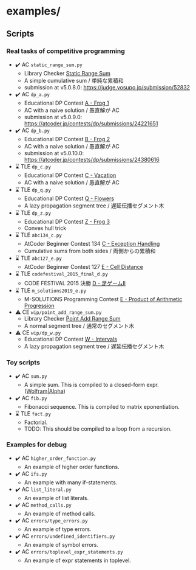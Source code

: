 # examples/

## Scripts

### Real tasks of competitive programming

-   :heavy_check_mark: AC `static_range_sum.py`
    -   Library Checker [Static Range Sum](https://judge.yosupo.jp/problem/static_range_sum)
    -   A simple cumulative sum / 単純な累積和
    -   submission at v5.0.8.0: <https://judge.yosupo.jp/submission/52832>
-   :heavy_check_mark: AC `dp_a.py`
    -   Educational DP Contest [A - Frog 1](https://atcoder.jp/contests/dp/tasks/dp_a)
    -   AC with a naive solution / 愚直解が AC
    -   submission at v5.0.9.0: <https://atcoder.jp/contests/dp/submissions/24221651>
-   :heavy_check_mark: AC `dp_b.py`
    -   Educational DP Contest [B - Frog 2](https://atcoder.jp/contests/dp/tasks/dp_b)
    -   AC with a naive solution / 愚直解が AC
    -   submission at v5.0.10.0: <https://atcoder.jp/contests/dp/submissions/24380616>
-   :hourglass: TLE `dp_c.py`
    -   Educational DP Contest [C - Vacation](https://atcoder.jp/contests/dp/tasks/dp_c)
    -   AC with a naive solution / 愚直解が AC
-   :hourglass: TLE `dp_q.py`
    -   Educational DP Contest [Q - Flowers](https://atcoder.jp/contests/dp/tasks/dp_q)
    -   A lazy propagation segment tree / 遅延伝播セグメント木
-   :hourglass: TLE `dp_z.py`
    -   Educational DP Contest [Z - Frog 3](https://atcoder.jp/contests/dp/tasks/dp_z)
    -   Convex hull trick
-   :hourglass: TLE `abc134_c.py`
    -   AtCoder Beginner Contest 134 [C - Exception Handling](https://atcoder.jp/contests/abc134/tasks/abc134_c)
    -   Cumulative sums from both sides / 両側からの累積和
-   :hourglass: TLE `abc127_e.py`
    -   AtCoder Beginner Contest 127 [E - Cell Distance](https://atcoder.jp/contests/abc127/tasks/abc127_e)
-   :hourglass: TLE `codefestival_2015_final_d.py`
    -   CODE FESTIVAL 2015 決勝 [D - 足ゲームII](https://atcoder.jp/contests/code-festival-2015-final-open/tasks/codefestival_2015_final_d)
-   :hourglass: TLE `m_solutions2019_e.py`
    -   M-SOLUTIONS Programming Contest [E - Product of Arithmetic Progression](https://atcoder.jp/contests/m-solutions2019/tasks/m_solutions2019_e?lang=ja)
-   :warning: CE `wip/point_add_range_sum.py`
    -   Library Checker [Point Add Range Sum](https://judge.yosupo.jp/problem/point_add_range_sum)
    -   A normal segment tree / 通常のセグメント木
-   :warning: CE `wip/dp_w.py`
    -   Educational DP Contest [W - Intervals](https://atcoder.jp/contests/dp/tasks/dp_w)
    -   A lazy propagation segment tree / 遅延伝播セグメント木

### Toy scripts

-   :heavy_check_mark: AC `sum.py`
    -   A simple sum. This is compiled to a closed-form expr. ([Wolfram&#124;Alpha](https://www.wolframalpha.com/input/?i=%5Csum_x%5E%7Bn+-+1%7D+%28ax+%2B+b%29))
-   :heavy_check_mark: AC `fib.py`
    -   Fibonacci sequence. This is compiled to matrix eponentiation.
-   :hourglass: TLE `fact.py`
    -   Factorial.
    -   TODO: This should be compiled to a loop from a recursion.

### Examples for debug

-   :heavy_check_mark: AC `higher_order_function.py`
    -   An example of higher order functions.
-   :heavy_check_mark: AC `ifs.py`
    -   An example with many if-statements.
-   :heavy_check_mark: AC `list_literal.py`
    -   An example of list literals.
-   :heavy_check_mark: AC `method_calls.py`
    -   An example of method calls.
-   :heavy_check_mark: AC `errors/type_errors.py`
    -   An example of type errors.
-   :heavy_check_mark: AC `errors/undefined_identifiers.py`
    -   An example of symbol errors.
-   :heavy_check_mark: AC `errors/toplevel_expr_statements.py`
    -   An example of expr statements in toplevel.
